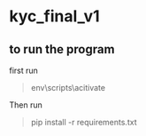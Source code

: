 # kyc_final_v1

## to run the program

first run
> env\scripts\acitivate

Then run
> pip install -r requirements.txt
